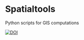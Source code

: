 Spatialtools
============

Python scripts for GIS computations

[![DOI](https://zenodo.org/badge/5032/nonpenso/spatialtools.png)](http://dx.doi.org/10.5281/zenodo.10806)
